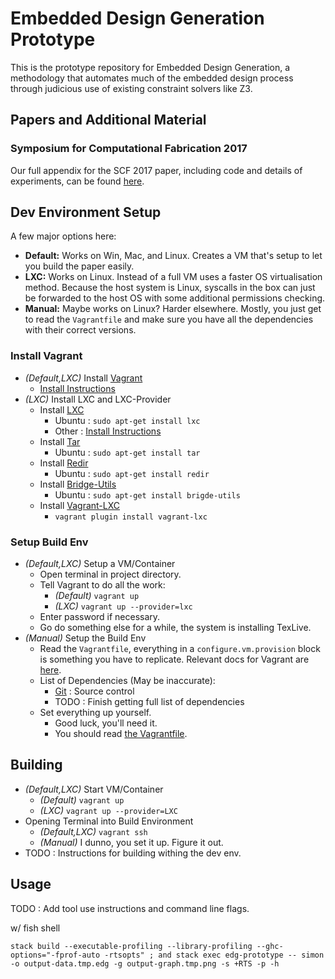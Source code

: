 # Embedded Design Generation Prototype #

This is the prototype repository for Embedded Design Generation, a methodology
that automates much of the embedded design process through judicious use of
existing constraint solvers like Z3.

## Papers and Additional Material ##

### Symposium for Computational Fabrication 2017 ###

Our full appendix for the SCF 2017 paper, including code and details of experiments, can be found [here](https://github.com/lab11/edg-sat-prototype/blob/master/appendix/scf2017.md).


## Dev Environment Setup ## 

A few major options here:

  - **Default:** Works on Win, Mac, and Linux. 
    Creates a VM that's setup to let you build the paper easily. 
  - **LXC:** Works on Linux. 
    Instead of a full VM uses a faster OS virtualisation method. 
    Because the host system is Linux, syscalls in the box can just be
    forwarded to the host OS with some additional permissions checking.
  - **Manual:** Maybe works on Linux? Harder elsewhere. 
    Mostly, you just get to read the `Vagrantfile` and make sure you have
    all the dependencies with their correct versions. 

### Install Vagrant ###

  - *(Default,LXC)* Install [Vagrant](https://www.vagrantup.com) 
      - [Install Instructions](https://www.vagrantup.com/downloads.html)
  - *(LXC)* Install LXC and LXC-Provider
      - Install [LXC](https://linuxcontainers.org/lxc/) 
          - Ubuntu : `sudo apt-get install lxc`
          - Other : [Install Instructions](https://linuxcontainers.org/lxc/getting-started/)
      - Install [Tar](https://www.gnu.org/software/tar/)
          - Ubuntu : `sudo apt-get install tar`
      - Install [Redir](https://linux.die.net/man/1/redir)
          - Ubuntu : `sudo apt-get install redir`
      - Install [Bridge-Utils](https://wiki.linuxfoundation.org/networking/bridge)
          - Ubuntu : `sudo apt-get install brigde-utils`
      - Install [Vagrant-LXC](https://github.com/fgrehm/vagrant-lxc)
          - `vagrant plugin install vagrant-lxc` 

### Setup Build Env ###

  - *(Default,LXC)* Setup a VM/Container
      - Open terminal in project directory. 
      - Tell Vagrant to do all the work:
          - *(Default)* `vagrant up`
          - *(LXC)* `vagrant up --provider=lxc`
      - Enter password if necessary. 
      - Go do something else for a while, the system is installing TexLive.
  - *(Manual)* Setup the Build Env
      - Read the `Vagrantfile`, everything in a `configure.vm.provision` block
         is something you have to replicate. 
         Relevant docs for Vagrant are 
         [here](https://www.vagrantup.com/docs/provisioning/shell.html).
      - List of Dependencies (May be inaccurate):
          - [Git](http://git-scm.com) : Source control
          - TODO : Finish getting full list of dependencies
      - Set everything up yourself. 
          - Good luck, you'll need it.
          - You should read [the Vagrantfile](/Vagrantfile).

## Building ##

  - *(Default,LXC)* Start VM/Container
      - *(Default)* `vagrant up` 
      - *(LXC)* `vagrant up --provider=LXC` 
  - Opening Terminal into Build Environment
      - *(Default,LXC)* `vagrant ssh`
      - *(Manual)* I dunno, you set it up. Figure it out. 
  - TODO : Instructions for building withing the dev env.

## Usage ##

TODO : Add tool use instructions and command line flags.

w/ fish shell
```` 
stack build --executable-profiling --library-profiling --ghc-options="-fprof-auto -rtsopts" ; and stack exec edg-prototype -- simon -o output-data.tmp.edg -g output-graph.tmp.png -s +RTS -p -h

````
